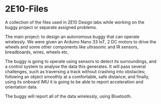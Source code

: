 # 2E10-Files
A collection of the files used in 2E10 Design labs while working on the buggy project or separate assigned problems.

The main project: to design an autonomous buggy that can operate wirelessly. 
We were given an Arduino Nano 33 IoT, 2 DC motors to drive the wheels and some other components like ultrasonic and IR sensors, breadboards, wires, wheels etc.

The buggy is going to operate using sensors to detect its surroundings, and a control system to analyse the data this generates. 
It will pass several challenges, such as traversing a track without crashing into obstacles; 
following an object smoothly at a comfortable, safe distance; 
and finally, using its onboard IMU it is going to be able to report acceleration and orientation data.

The buggy will report all of the data wirelessly, using Bluetooth.
